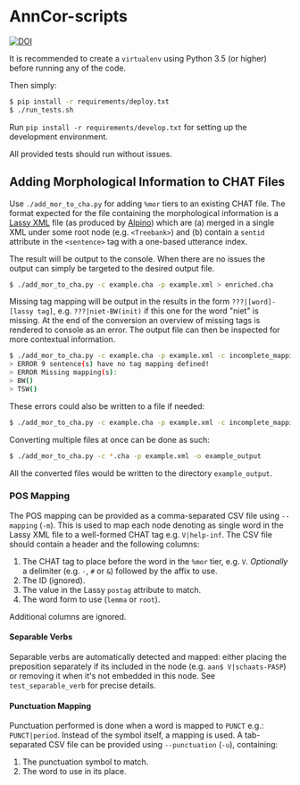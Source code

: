 # AnnCor-scripts

[![DOI](https://zenodo.org/badge/93640811.svg)](https://doi.org/10.5281/zenodo.17094017)

It is recommended to create a `virtualenv` using Python 3.5 (or higher) before running any of the code.

Then simply:
```bash
$ pip install -r requirements/deploy.txt
$ ./run_tests.sh
```

Run `pip install -r requirements/develop.txt` for setting up the development environment.

All provided tests should run without issues.

## Adding Morphological Information to CHAT Files

Use `./add_mor_to_cha.py` for adding `%mor` tiers to an existing CHAT file. The format expected for the file containing the morphological information is a [Lassy XML](https://www.let.rug.nl/vannoord/Lassy/) file (as produced by [Alpino](https://www.let.rug.nl/vannoord/alp/Alpino/)) which are (a) merged in a single XML under some root node (e.g. `<Treebank>`) and (b) contain a `sentid` attribute in the `<sentence>` tag with a one-based utterance index.

The result will be output to the console. When there are no issues the output can simply be targeted to the desired output file.

```bash
$ ./add_mor_to_cha.py -c example.cha -p example.xml > enriched.cha
```

Missing tag mapping will be output in the results in the form `???|[word]-[lassy tag]`, e.g. `???|niet-BW(init)` if this one for the word "niet" is missing. At the end of the conversion an overview of missing tags is rendered to console as an error. The output file can then be inspected for more contextual information.

```bash
$ ./add_mor_to_cha.py -c example.cha -p example.xml -c incomplete_mapping.csv > enriched.cha
> ERROR 9 sentence(s) have no tag mapping defined!
> ERROR Missing mapping(s):
> BW()
> TSW()
```

These errors could also be written to a file if needed:

```bash
$ ./add_mor_to_cha.py -c example.cha -p example.xml -c incomplete_mapping.csv > enriched.cha 2> errors.log
```

Converting multiple files at once can be done as such:

```bash
$ ./add_mor_to_cha.py -c *.cha -p example.xml -o example_output
```

All the converted files would be written to the directory `example_output`.

### POS Mapping

The POS mapping can be provided as a comma-separated CSV file using `--mapping` (`-m`). This is used to map each node denoting as single word in the Lassy XML file to a well-formed CHAT tag e.g. `V|help-inf`. The CSV file should contain a header and the following columns:

1. The CHAT tag to place before the word in the `%mor` tier, e.g. `V`. *Optionally* a delimiter (e.g. `-`, `#` or `&`) followed by the affix to use.
2. The ID (ignored).
3. The value in the Lassy `postag` attribute to match.
4. The word form to use (`lemma` or `root`).

Additional columns are ignored.

#### Separable Verbs

Separable verbs are automatically detected and mapped: either placing the preposition separately if its included in the node (e.g. `aan$ V|schaats-PASP`) or removing it when it's not embedded in this node. See `test_separable_verb` for precise details.

#### Punctuation Mapping

Punctuation performed is done when a word is mapped to `PUNCT` e.g.: `PUNCT|period`. Instead of the symbol itself, a mapping is used. A tab-separated CSV file can be provided using `--punctuation` (`-u`), containing:

1. The punctuation symbol to match.
2. The word to use in its place.
